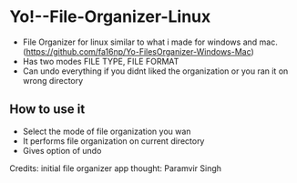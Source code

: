 # Yo!--File-Organizer-Linux
* File Organizer for linux similar to what i made for windows and mac.
    (https://github.com/fa16np/Yo-FilesOrganizer-Windows-Mac)
* Has two modes FILE TYPE, FILE FORMAT
* Can undo everything if you didnt liked the organization or you ran it on wrong directory

## How to use it
* Select the mode of file organization you wan
* It performs file organization on current directory
* Gives option of undo



Credits:
initial file organizer app thought: Paramvir Singh
